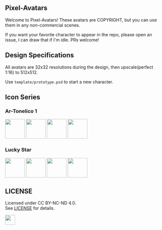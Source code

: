 ## Pixel-Avatars

Welcome to Pixel-Avatars!
These avatars are COPYRIGHT, but you can use them in any non-commercial scenes.

If you want your favorite character to appear in the repo, please open an issue,
I can draw that if I'm idle. PRs welcome!


## Design Specifications
All avatars are 32x32 resolutions during the design, then upscale(perfect 1:16) to 512x512.

Use `template/prototype.psd` to start a new character.

## Icon Series
### Ar-Tonelico 1
<image src="./res/icon-aurica.png" height=64/> <image src="./res/icon-misha.png" height=64/> <image src="./res/icon-shurelia-neko.png" height=64/> <image src="./res/icon-shurelia-normal.png" height=64/>

### Lucky Star
<image src="./res/icon-konata.png" height=64/> <image src="./res/icon-kagami.png" height=64/> <image src="./res/icon-tsukasa.png" height=64/> <image src="./res/icon-miyuki.png" height=64/>

## LICENSE
Licensed under CC BY-NC-ND 4.0.  
See [LICENSE](https://creativecommons.org/licenses/by-nc-nd/4.0) for details.

<image src="https://mirrors.creativecommons.org/presskit/buttons/88x31/png/by-nc-nd.png" height=32/>
